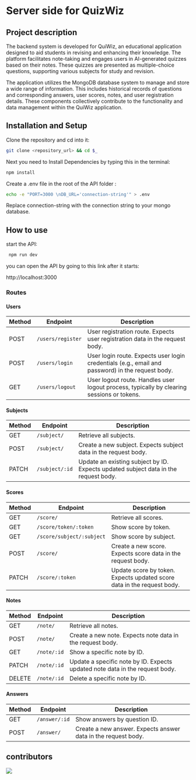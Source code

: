 # Server side for QuizWiz

## Project description

The backend system is developed for QuiWiz, an educational application designed to aid students in revising and enhancing their knowledge. The platform facilitates note-taking and engages users in AI-generated quizzes based on their notes. These quizzes are presented as multiple-choice questions, supporting various subjects for study and revision.

The application utilizes the MongoDB database system to manage and store a wide range of information. This includes historical records of questions and corresponding answers, user scores, notes, and user registration details. These components collectively contribute to the functionality and data management within the QuiWiz application.

## Installation and Setup

Clone the repository and cd into it:

```bash
git clone <repository_url> && cd $_
```
Next you need to Install Dependencies by typing this in the terminal:

```bash
npm install
```
Create a .env file in the root of the API folder :

```bash
echo -e "PORT=3000 \nDB_URL='connection-string'" > .env
```
Replace connection-string with the connection string to your mongo database.

## How to use

start the API:

```bash
 npm run dev
```
you can open the API by going to this link after it starts:

http://localhost:3000

### Routes

#### Users
| Method | Endpoint              | Description                                                |
|--------|-----------------------|------------------------------------------------------------|
| POST   | `/users/register`     | User registration route. Expects user registration data in the request body. |
| POST   | `/users/login`        | User login route. Expects user login credentials (e.g., email and password) in the request body. |
| GET    | `/users/logout`       | User logout route. Handles user logout process, typically by clearing sessions or tokens. |

#### Subjects
| Method | Endpoint              | Description                                                |
|--------|-----------------------|------------------------------------------------------------|
| GET    | `/subject/`           | Retrieve all subjects.                                      |
| POST   | `/subject/`           | Create a new subject. Expects subject data in the request body. |
| PATCH  | `/subject/:id`        | Update an existing subject by ID. Expects updated subject data in the request body. |

#### Scores
| Method | Endpoint                 | Description                                                |
|--------|--------------------------|------------------------------------------------------------|
| GET    | `/score/`                | Retrieve all scores.                                       |
| GET    | `/score/token/:token`    | Show score by token.                                       |
| GET    | `/score/subject/:subject`| Show score by subject.                                     |
| POST   | `/score/`                | Create a new score. Expects score data in the request body. |
| PATCH  | `/score/:token`          | Update score by token. Expects updated score data in the request body. |

#### Notes
| Method | Endpoint        | Description                                                  |
|--------|-----------------|--------------------------------------------------------------|
| GET    | `/note/`        | Retrieve all notes.                                          |
| POST   | `/note/`        | Create a new note. Expects note data in the request body.     |
| GET    | `/note/:id`     | Show a specific note by ID.                                  |
| PATCH  | `/note/:id`     | Update a specific note by ID. Expects updated note data in the request body. |
| DELETE | `/note/:id`     | Delete a specific note by ID.                                |

#### Answers
| Method | Endpoint        | Description                                            |
|--------|-----------------|--------------------------------------------------------|
| GET    | `/answer/:id`   | Show answers by question ID.                            |
| POST   | `/answer/`      | Create a new answer. Expects answer data in the request body. |

## contributors

<a href="https://github.com/nine96as/reddy31_server/graphs/contributors">
  <img src="https://contrib.rocks/image?repo=nine96as/reddy31_server" />
</a>
